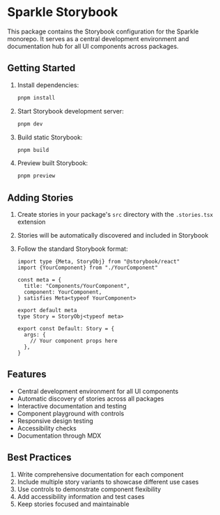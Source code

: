 # Sparkle Storybook

This package contains the Storybook configuration for the Sparkle monorepo. It serves as a central development environment and documentation hub for all UI components across packages.

## Getting Started

1. Install dependencies:

   ```bash
   pnpm install
   ```

2. Start Storybook development server:

   ```bash
   pnpm dev
   ```

3. Build static Storybook:

   ```bash
   pnpm build
   ```

4. Preview built Storybook:
   ```bash
   pnpm preview
   ```

## Adding Stories

1. Create stories in your package's `src` directory with the `.stories.tsx` extension
2. Stories will be automatically discovered and included in Storybook
3. Follow the standard Storybook format:

   ```tsx
   import type {Meta, StoryObj} from "@storybook/react"
   import {YourComponent} from "./YourComponent"

   const meta = {
     title: "Components/YourComponent",
     component: YourComponent,
   } satisfies Meta<typeof YourComponent>

   export default meta
   type Story = StoryObj<typeof meta>

   export const Default: Story = {
     args: {
       // Your component props here
     },
   }
   ```

## Features

- Central development environment for all UI components
- Automatic discovery of stories across all packages
- Interactive documentation and testing
- Component playground with controls
- Responsive design testing
- Accessibility checks
- Documentation through MDX

## Best Practices

1. Write comprehensive documentation for each component
2. Include multiple story variants to showcase different use cases
3. Use controls to demonstrate component flexibility
4. Add accessibility information and test cases
5. Keep stories focused and maintainable
